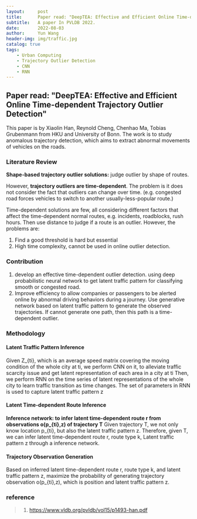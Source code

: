 ```yaml
---
layout:     post
title:      Paper read: "DeepTEA: Effective and Efficient Online Time-dependent Trajectory Outlier Detection"
subtitle:   A paper In PVLDB 2022.
date:       2022-08-03
author:     Yun Wang
header-img: img/traffic.jpg
catalog: true
tags:
    - Urban Computing
    - Trajectory Outlier Detection
    - CNN
    - RNN
---
```


## Paper read: "DeepTEA: Effective and Efficient Online Time-dependent Trajectory Outlier Detection"

This paper is by Xiaolin Han, Reynold Cheng, Chenhao Ma, Tobias Grubenmann from HKU and University of Bonn. The work is to study anomalous trajectory detection, which aims to extract abnormal movements of vehicles on the roads. 

### Literature Review 
**Shape-based trajectory outlier solutions:** judge outlier by shape of routes.

However, **trajectory outliers are time-dependent**. The problem is it does not consider the fact that outliers can change over time. (e.g. congested road forces vehicles to switch to another usually-less-popular route.)

Time-dependent solutions are few, all considering different factors that affect the time-dependent normal routes, e.g. incidents, roadblocks, rush hours. Then use distance to judge if a route is an outlier. However, the problems are: 

1. Find a good threshold is hard but essential
2. High time complexity, cannot be used in online outlier detection.


### Contribution  
1. develop an effective time-dependent outlier detection. using deep probabilistic neural network  to get latent traffic pattern for classifying smooth or congested road.
2. Improve efficiency to allow companies or passengers to be alerted online by abnormal driving behaviors during a journey. Use generative network based on latent traffic pattern to generate the observed trajectories. If cannot generate one path, then this path is a time-dependent outlier.

### Methodology
#### Latent Traffic Pattern Inference
Given Z_{ti}, which is an average speed matrix covering the moving condition of the whole city at ti, we perform CNN on it, to alleviate traffic scarcity issue and get latent representation of each area in a city at ti
Then, we perform RNN on the time series of latent representations of the whole city to learn traffic transition as time changes. The set of parameters in RNN is used to capture latent traffic pattern z

#### Latent Time-dependent Route Inference
**Inference network: to infer latent time-dependent route r from observations o(p_{ti},z) of trajectory T**
Given trajectory T, we not only know location p_{ti}, but also the latent traffic pattern z. Therefore, given T, we can infer latent time-dependent route r, route type k, Latent traffic pattern z through a inference network.

#### Trajectory Observation Generation
Based on inferred latent time-dependent route r, route type k, and latent traffic pattern z, maximize the probability of generating trajectory observation o(p_{ti},z), which is position and latent traffic pattern z.


### reference
> 1. https://www.vldb.org/pvldb/vol15/p1493-han.pdf 